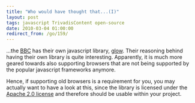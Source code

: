 ```yaml
---
title: "Who would have thought that...(I)"
layout: post
tags: javascript TrivadisContent open-source
date: 2010-03-04 01:00:00
redirect_from: /go/159/
---
```


…the [BBC](http://www.bbc.co.uk/) has their own javascript library, [glow](http://www.bbc.co.uk/glow/). Their reasoning behind having their own library is quite interesting. Apparently, it is much more geared towards also supporting browsers that are not being supported by the popular javascript frameworks anymore.

Hence, if supporting old browsers is a requirement for you, you may actually want to have a look at this, since the library is licensed under the [Apache 2.0 license](http://www.apache.org/licenses/LICENSE-2.0.html) and therefore should be usable within your project.